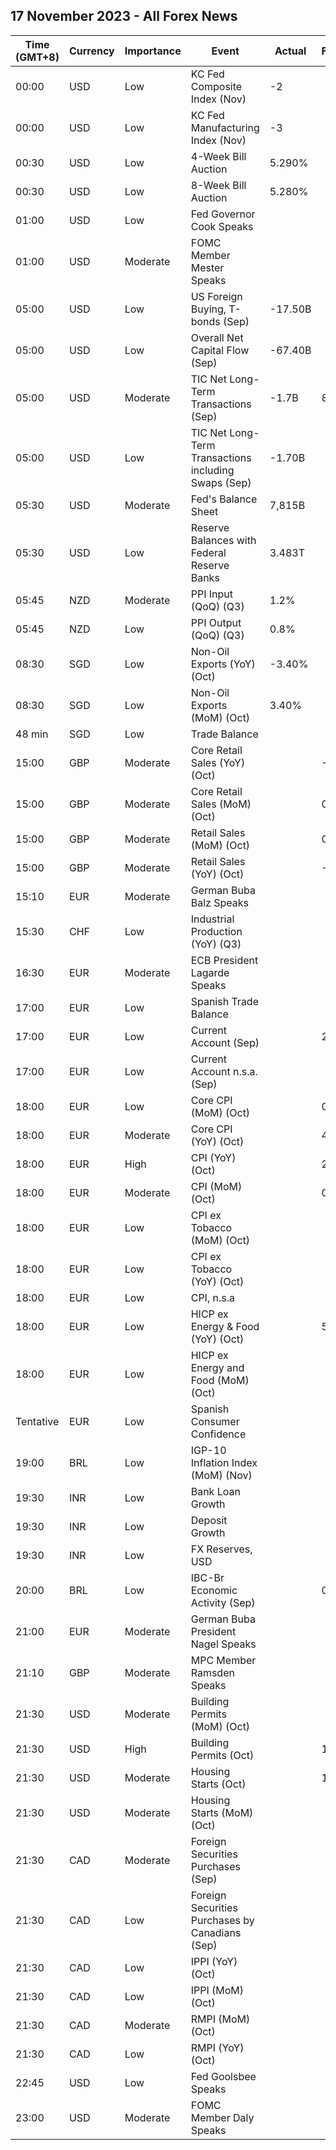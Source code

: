 ## 17 November 2023 - All Forex News

| Time (GMT+8) | Currency | Importance | Event | Actual | Forecast | Previous |
|------|----------|------------|-------|--------|----------|----------|
| 00:00 | USD | Low | KC Fed Composite Index (Nov) | -2 |  | -8 |
| 00:00 | USD | Low | KC Fed Manufacturing Index (Nov) | -3 |  | -8 |
| 00:30 | USD | Low | 4-Week Bill Auction | 5.290% |  | 5.290% |
| 00:30 | USD | Low | 8-Week Bill Auction | 5.280% |  | 5.290% |
| 01:00 | USD | Low | Fed Governor Cook Speaks |  |  |  |
| 01:00 | USD | Moderate | FOMC Member Mester Speaks |  |  |  |
| 05:00 | USD | Low | US Foreign Buying, T-bonds (Sep) | -17.50B |  | 21.70B |
| 05:00 | USD | Low | Overall Net Capital Flow (Sep) | -67.40B |  | 131.00B |
| 05:00 | USD | Moderate | TIC Net Long-Term Transactions (Sep) | -1.7B | 89.4B | 62.2B |
| 05:00 | USD | Low | TIC Net Long-Term Transactions including Swaps (Sep) | -1.70B |  | 62.20B |
| 05:30 | USD | Moderate | Fed's Balance Sheet | 7,815B |  | 7,861B |
| 05:30 | USD | Low | Reserve Balances with Federal Reserve Banks | 3.483T |  | 3.360T |
| 05:45 | NZD | Moderate | PPI Input (QoQ) (Q3) | 1.2% |  | -0.2% |
| 05:45 | NZD | Low | PPI Output (QoQ) (Q3) | 0.8% |  | 0.2% |
| 08:30 | SGD | Low | Non-Oil Exports (YoY) (Oct) | -3.40% |  | -13.20% |
| 08:30 | SGD | Low | Non-Oil Exports (MoM) (Oct) | 3.40% |  | 11.10% |
| 48 min | SGD | Low | Trade Balance |  |  | 4.943B |
| 15:00 | GBP | Moderate | Core Retail Sales (YoY) (Oct) |  | -1.6% | -1.2% |
| 15:00 | GBP | Moderate | Core Retail Sales (MoM) (Oct) |  | 0.5% | -1.0% |
| 15:00 | GBP | Moderate | Retail Sales (MoM) (Oct) |  | 0.3% | -0.9% |
| 15:00 | GBP | Moderate | Retail Sales (YoY) (Oct) |  | -1.5% | -1.0% |
| 15:10 | EUR | Moderate | German Buba Balz Speaks |  |  |  |
| 15:30 | CHF | Low | Industrial Production (YoY) (Q3) |  |  | -0.80% |
| 16:30 | EUR | Moderate | ECB President Lagarde Speaks |  |  |  |
| 17:00 | EUR | Low | Spanish Trade Balance |  |  | -4.40B |
| 17:00 | EUR | Low | Current Account (Sep) |  | 20.3B | 27.7B |
| 17:00 | EUR | Low | Current Account n.s.a. (Sep) |  |  | 30.7B |
| 18:00 | EUR | Low | Core CPI (MoM) (Oct) |  | 0.2% | 0.2% |
| 18:00 | EUR | Moderate | Core CPI (YoY) (Oct) |  | 4.2% | 4.5% |
| 18:00 | EUR | High | CPI (YoY) (Oct) |  | 2.9% | 4.3% |
| 18:00 | EUR | Moderate | CPI (MoM) (Oct) |  | 0.1% | 0.3% |
| 18:00 | EUR | Low | CPI ex Tobacco (MoM) (Oct) |  |  | 0.3% |
| 18:00 | EUR | Low | CPI ex Tobacco (YoY) (Oct) |  |  | 4.3% |
| 18:00 | EUR | Low | CPI, n.s.a |  |  | 124.55 |
| 18:00 | EUR | Low | HICP ex Energy & Food (YoY) (Oct) |  | 5.0% | 5.5% |
| 18:00 | EUR | Low | HICP ex Energy and Food (MoM) (Oct) |  |  | 0.2% |
| Tentative | EUR | Low | Spanish Consumer Confidence |  |  | 77.2 |
| 19:00 | BRL | Low | IGP-10 Inflation Index (MoM) (Nov) |  |  | 0.5% |
| 19:30 | INR | Low | Bank Loan Growth |  |  | 19.7% |
| 19:30 | INR | Low | Deposit Growth |  |  | 13.4% |
| 19:30 | INR | Low | FX Reserves, USD |  |  | 590.78B |
| 20:00 | BRL | Low | IBC-Br Economic Activity (Sep) |  | 0.20% | -0.77% |
| 21:00 | EUR | Moderate | German Buba President Nagel Speaks |  |  |  |
| 21:10 | GBP | Moderate | MPC Member Ramsden Speaks |  |  |  |
| 21:30 | USD | Moderate | Building Permits (MoM) (Oct) |  |  | -4.5% |
| 21:30 | USD | High | Building Permits (Oct) |  | 1.450M | 1.471M |
| 21:30 | USD | Moderate | Housing Starts (Oct) |  | 1.345M | 1.358M |
| 21:30 | USD | Moderate | Housing Starts (MoM) (Oct) |  |  | 7.0% |
| 21:30 | CAD | Moderate | Foreign Securities Purchases (Sep) |  |  | -8.47B |
| 21:30 | CAD | Low | Foreign Securities Purchases by Canadians (Sep) |  |  | 14.94B |
| 21:30 | CAD | Low | IPPI (YoY) (Oct) |  |  | 0.6% |
| 21:30 | CAD | Low | IPPI (MoM) (Oct) |  |  | 0.4% |
| 21:30 | CAD | Moderate | RMPI (MoM) (Oct) |  |  | 3.5% |
| 21:30 | CAD | Low | RMPI (YoY) (Oct) |  |  | 2.4% |
| 22:45 | USD | Low | Fed Goolsbee Speaks |  |  |  |
| 23:00 | USD | Moderate | FOMC Member Daly Speaks |  |  |  |
